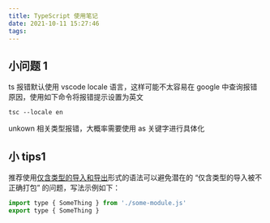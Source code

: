 ```yaml
---
title: TypeScript 使用笔记
date: 2021-10-11 15:27:46
tags:
---
```


## 小问题 1

ts 报错默认使用 vscode locale 语言，这样可能不太容易在 google 中查询报错原因，使用如下命令将报错提示设置为英文

```
tsc --locale en
```

unkown 相关类型报错，大概率需要使用 as 关键字进行具体化

## 小 tips1

推荐使用[仅含类型的导入和导出](https://www.typescriptlang.org/docs/handbook/release-notes/typescript-3-8.html#type-only-imports-and-export)形式的语法可以避免潜在的 “仅含类型的导入被不正确打包” 的问题，写法示例如下：

```javascript
import type { SomeThing } from './some-module.js'
export type { SomeThing }
```

